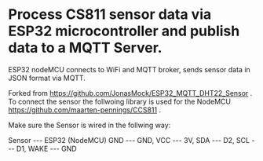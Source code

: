 # Process CS811 sensor data via ESP32 microcontroller and publish data to a MQTT Server.

ESP32 nodeMCU connects to WiFi and MQTT broker, sends sensor data in JSON format via MQTT.

Forked from https://github.com/JonasMock/ESP32_MQTT_DHT22_Sensor .
To connect the sensor the follwoing library is used for the NodeMCU https://github.com/maarten-pennings/CCS811 .

Make sure the Sensor is wired in the follwing way: 

Sensor --- ESP32 (NodeMCU)
GND --- GND, VCC --- 3V, SDA --- D2, SCL --- D1, WAKE --- GND


